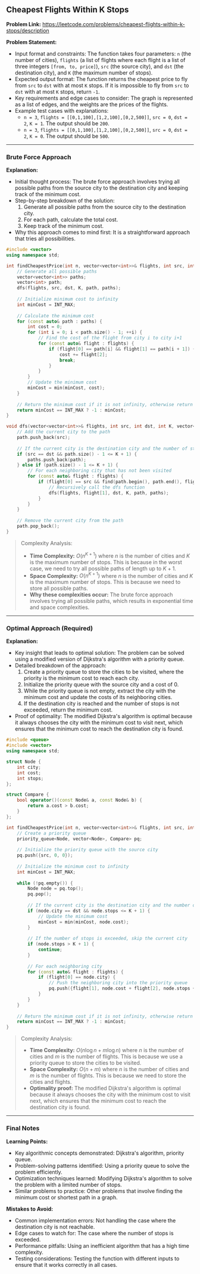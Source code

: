 ## Cheapest Flights Within K Stops
**Problem Link:** https://leetcode.com/problems/cheapest-flights-within-k-stops/description

**Problem Statement:**
- Input format and constraints: The function takes four parameters: `n` (the number of cities), `flights` (a list of flights where each flight is a list of three integers `[from, to, price]`), `src` (the source city), and `dst` (the destination city), and `K` (the maximum number of stops).
- Expected output format: The function returns the cheapest price to fly from `src` to `dst` with at most `K` stops. If it is impossible to fly from `src` to `dst` with at most `K` stops, return `-1`.
- Key requirements and edge cases to consider: The graph is represented as a list of edges, and the weights are the prices of the flights.
- Example test cases with explanations:
  - `n = 3`, `flights = [[0,1,100],[1,2,100],[0,2,500]]`, `src = 0`, `dst = 2`, `K = 1`. The output should be `200`.
  - `n = 3`, `flights = [[0,1,100],[1,2,100],[0,2,500]]`, `src = 0`, `dst = 2`, `K = 0`. The output should be `500`.

---

### Brute Force Approach
**Explanation:**
- Initial thought process: The brute force approach involves trying all possible paths from the source city to the destination city and keeping track of the minimum cost.
- Step-by-step breakdown of the solution:
  1. Generate all possible paths from the source city to the destination city.
  2. For each path, calculate the total cost.
  3. Keep track of the minimum cost.
- Why this approach comes to mind first: It is a straightforward approach that tries all possibilities.

```cpp
#include <vector>
using namespace std;

int findCheapestPrice(int n, vector<vector<int>>& flights, int src, int dst, int K) {
    // Generate all possible paths
    vector<vector<int>> paths;
    vector<int> path;
    dfs(flights, src, dst, K, path, paths);
    
    // Initialize minimum cost to infinity
    int minCost = INT_MAX;
    
    // Calculate the minimum cost
    for (const auto& path : paths) {
        int cost = 0;
        for (int i = 0; i < path.size() - 1; ++i) {
            // Find the cost of the flight from city i to city i+1
            for (const auto& flight : flights) {
                if (flight[0] == path[i] && flight[1] == path[i + 1]) {
                    cost += flight[2];
                    break;
                }
            }
        }
        // Update the minimum cost
        minCost = min(minCost, cost);
    }
    
    // Return the minimum cost if it is not infinity, otherwise return -1
    return minCost == INT_MAX ? -1 : minCost;
}

void dfs(vector<vector<int>>& flights, int src, int dst, int K, vector<int>& path, vector<vector<int>>& paths) {
    // Add the current city to the path
    path.push_back(src);
    
    // If the current city is the destination city and the number of stops is not exceeded
    if (src == dst && path.size() - 1 <= K + 1) {
        paths.push_back(path);
    } else if (path.size() - 1 <= K + 1) {
        // For each neighboring city that has not been visited
        for (const auto& flight : flights) {
            if (flight[0] == src && find(path.begin(), path.end(), flight[1]) == path.end()) {
                // Recursively call the dfs function
                dfs(flights, flight[1], dst, K, path, paths);
            }
        }
    }
    
    // Remove the current city from the path
    path.pop_back();
}
```

> Complexity Analysis:
> - **Time Complexity:** $O(n^{K+1})$ where $n$ is the number of cities and $K$ is the maximum number of stops. This is because in the worst case, we need to try all possible paths of length up to $K+1$.
> - **Space Complexity:** $O(n^{K+1})$ where $n$ is the number of cities and $K$ is the maximum number of stops. This is because we need to store all possible paths.
> - **Why these complexities occur:** The brute force approach involves trying all possible paths, which results in exponential time and space complexities.

---

### Optimal Approach (Required)
**Explanation:**
- Key insight that leads to optimal solution: The problem can be solved using a modified version of Dijkstra's algorithm with a priority queue.
- Detailed breakdown of the approach:
  1. Create a priority queue to store the cities to be visited, where the priority is the minimum cost to reach each city.
  2. Initialize the priority queue with the source city and a cost of 0.
  3. While the priority queue is not empty, extract the city with the minimum cost and update the costs of its neighboring cities.
  4. If the destination city is reached and the number of stops is not exceeded, return the minimum cost.
- Proof of optimality: The modified Dijkstra's algorithm is optimal because it always chooses the city with the minimum cost to visit next, which ensures that the minimum cost to reach the destination city is found.

```cpp
#include <queue>
#include <vector>
using namespace std;

struct Node {
    int city;
    int cost;
    int stops;
};

struct Compare {
    bool operator()(const Node& a, const Node& b) {
        return a.cost > b.cost;
    }
};

int findCheapestPrice(int n, vector<vector<int>>& flights, int src, int dst, int K) {
    // Create a priority queue
    priority_queue<Node, vector<Node>, Compare> pq;
    
    // Initialize the priority queue with the source city
    pq.push({src, 0, 0});
    
    // Initialize the minimum cost to infinity
    int minCost = INT_MAX;
    
    while (!pq.empty()) {
        Node node = pq.top();
        pq.pop();
        
        // If the current city is the destination city and the number of stops is not exceeded
        if (node.city == dst && node.stops <= K + 1) {
            // Update the minimum cost
            minCost = min(minCost, node.cost);
        }
        
        // If the number of stops is exceeded, skip the current city
        if (node.stops > K + 1) {
            continue;
        }
        
        // For each neighboring city
        for (const auto& flight : flights) {
            if (flight[0] == node.city) {
                // Push the neighboring city into the priority queue
                pq.push({flight[1], node.cost + flight[2], node.stops + 1});
            }
        }
    }
    
    // Return the minimum cost if it is not infinity, otherwise return -1
    return minCost == INT_MAX ? -1 : minCost;
}
```

> Complexity Analysis:
> - **Time Complexity:** $O(n \log n + m \log n)$ where $n$ is the number of cities and $m$ is the number of flights. This is because we use a priority queue to store the cities to be visited.
> - **Space Complexity:** $O(n + m)$ where $n$ is the number of cities and $m$ is the number of flights. This is because we need to store the cities and flights.
> - **Optimality proof:** The modified Dijkstra's algorithm is optimal because it always chooses the city with the minimum cost to visit next, which ensures that the minimum cost to reach the destination city is found.

---

### Final Notes

**Learning Points:**
- Key algorithmic concepts demonstrated: Dijkstra's algorithm, priority queue.
- Problem-solving patterns identified: Using a priority queue to solve the problem efficiently.
- Optimization techniques learned: Modifying Dijkstra's algorithm to solve the problem with a limited number of stops.
- Similar problems to practice: Other problems that involve finding the minimum cost or shortest path in a graph.

**Mistakes to Avoid:**
- Common implementation errors: Not handling the case where the destination city is not reachable.
- Edge cases to watch for: The case where the number of stops is exceeded.
- Performance pitfalls: Using an inefficient algorithm that has a high time complexity.
- Testing considerations: Testing the function with different inputs to ensure that it works correctly in all cases.
